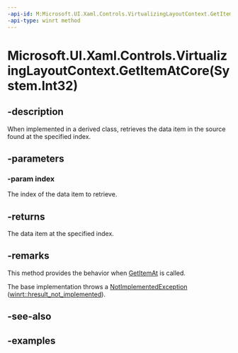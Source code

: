 ```yaml
---
-api-id: M:Microsoft.UI.Xaml.Controls.VirtualizingLayoutContext.GetItemAtCore(System.Int32)
-api-type: winrt method
---
```


# Microsoft.UI.Xaml.Controls.VirtualizingLayoutContext.GetItemAtCore(System.Int32)

<!--
protected virtual object GetItemAtCore (int index);
-->

## -description

When implemented in a derived class, retrieves the data item in the source found at the specified index.

## -parameters

### -param index

The index of the data item to retrieve.

## -returns

The data item at the specified index.

## -remarks

This method provides the behavior when [GetItemAt](virtualizinglayoutcontext_getitemat_1630001961.md) is called.

The base implementation throws a [NotImplementedException](/dotnet/api/system.notimplementedexception?view=dotnet-uwp-10.0&preserve-view=true) ([winrt::hresult_not_implemented](/uwp/cpp-ref-for-winrt/error-handling/hresult-not-implemented)).

## -see-also

## -examples

